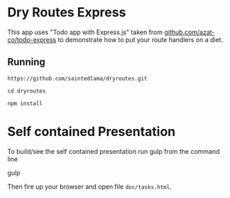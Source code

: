 # Dry Routes Express

This app uses "Todo app with Express.js" taken from [github.com/azat-co/todo-express](http://github.com/azat-co/todo-express) to demonstrate how to put your route handlers on a diet.

## Running

    https://github.com/saintedlama/dryroutes.git

    cd dryroutes

    npm install

# Self contained Presentation

To build/see the self contained presentation run gulp from the command line

   gulp

Then fire up your browser and open file `doc/tasks.html`.

